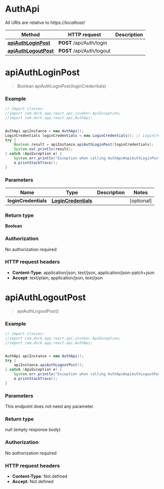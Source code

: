 # AuthApi

All URIs are relative to *https://localhost/*

Method | HTTP request | Description
------------- | ------------- | -------------
[**apiAuthLoginPost**](AuthApi.md#apiAuthLoginPost) | **POST** /api/Auth/login | 
[**apiAuthLogoutPost**](AuthApi.md#apiAuthLogoutPost) | **POST** /api/Auth/logout | 


<a name="apiAuthLoginPost"></a>
# **apiAuthLoginPost**
> Boolean apiAuthLoginPost(loginCredentials)



### Example
```java
// Import classes:
//import com.dork.app.react.api.invoker.ApiException;
//import com.dork.app.react.api.AuthApi;


AuthApi apiInstance = new AuthApi();
LoginCredentials loginCredentials = new LoginCredentials(); // LoginCredentials | 
try {
    Boolean result = apiInstance.apiAuthLoginPost(loginCredentials);
    System.out.println(result);
} catch (ApiException e) {
    System.err.println("Exception when calling AuthApi#apiAuthLoginPost");
    e.printStackTrace();
}
```

### Parameters

Name | Type | Description  | Notes
------------- | ------------- | ------------- | -------------
 **loginCredentials** | [**LoginCredentials**](LoginCredentials.md)|  | [optional]

### Return type

**Boolean**

### Authorization

No authorization required

### HTTP request headers

 - **Content-Type**: application/json, text/json, application/json-patch+json
 - **Accept**: text/plain, application/json, text/json

<a name="apiAuthLogoutPost"></a>
# **apiAuthLogoutPost**
> apiAuthLogoutPost()



### Example
```java
// Import classes:
//import com.dork.app.react.api.invoker.ApiException;
//import com.dork.app.react.api.AuthApi;


AuthApi apiInstance = new AuthApi();
try {
    apiInstance.apiAuthLogoutPost();
} catch (ApiException e) {
    System.err.println("Exception when calling AuthApi#apiAuthLogoutPost");
    e.printStackTrace();
}
```

### Parameters
This endpoint does not need any parameter.

### Return type

null (empty response body)

### Authorization

No authorization required

### HTTP request headers

 - **Content-Type**: Not defined
 - **Accept**: Not defined

